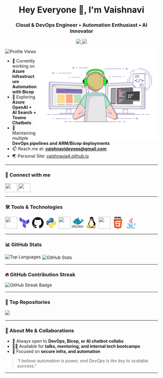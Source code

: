 <h1 align="center">Hey Everyone 👋, I'm Vaishnavi</h1>

<h3 align="center">Cloud & DevOps Engineer • Automation Enthusiast • AI Innovator</h3>

<p align="center">
  <a href="https://github.com/vaishnavia4">
    <img src="https://img.shields.io/github/followers/vaishnavia4?label=Follow&style=social" />
  </a>
  <a href="https://linkedin.com/in/vaishnavia24" target="_blank">
    <img src="https://img.shields.io/badge/LinkedIn-Vaishnavi-blue?logo=linkedin&style=flat-square" />
  </a>
</p>

<img align="right" alt="Coding" width="400" src="https://raw.githubusercontent.com/devSouvik/devSouvik/master/gif3.gif" />

<p align="left">
  <img src="https://komarev.com/ghpvc/?username=vaishnavia4&label=Profile%20views&color=0e75b6&style=flat" alt="Profile Views" />
</p>

- 🌱 Currently working on **Azure Infrastructure Automation with Bicep**
- 🤖 Exploring **Azure OpenAI + AI Search + Teams Chatbots**
- 🔧 Maintaining multiple **DevOps pipelines and ARM/Bicep deployments**
- 📫 Reach me at: **vaishnavidevops@gmail.com**
- 🌏 Personal Site: [vaishnavia4.github.io](https://vaishnavia4.github.io)

---

<h3 align="left">🔗 Connect with me</h3>
<p align="left">
  <a href="https://linkedin.com/in/vaishnavia24" target="blank">
    <img align="center" src="https://raw.githubusercontent.com/rahuldkjain/github-profile-readme-generator/master/src/images/icons/Social/linked-in-alt.svg" height="30" width="40" />
  </a>
  <a href="mailto:vaishnavidevops@gmail.com" target="blank">
    <img align="center" src="https://img.icons8.com/ios-filled/50/000000/email.png" height="30" width="40" />
  </a>
</p>

---

<h3 align="left">🛠️ Tools & Technologies</h3>
<p align="left">
  <img src="https://www.vectorlogo.zone/logos/microsoft_azure/microsoft_azure-icon.svg" width="40" height="40"/>
  <img src="https://raw.githubusercontent.com/devicons/devicon/master/icons/terraform/terraform-original.svg" width="40" height="40"/>
  <img src="https://raw.githubusercontent.com/devicons/devicon/master/icons/github/github-original.svg" width="40" height="40"/>
  <img src="https://raw.githubusercontent.com/devicons/devicon/master/icons/python/python-original.svg" width="40" height="40"/>
  <img src="https://www.vectorlogo.zone/logos/git-scm/git-scm-icon.svg" width="40" height="40"/>
  <img src="https://raw.githubusercontent.com/devicons/devicon/master/icons/docker/docker-original-wordmark.svg" width="40" height="40"/>
  <img src="https://raw.githubusercontent.com/devicons/devicon/master/icons/linux/linux-original.svg" width="40" height="40"/>
  <img src="https://www.vectorlogo.zone/logos/visualstudio_code/visualstudio_code-icon.svg" width="40" height="40"/>
  <img src="https://raw.githubusercontent.com/devicons/devicon/master/icons/html5/html5-original-wordmark.svg" width="40" height="40"/>
  <img src="https://raw.githubusercontent.com/devicons/devicon/master/icons/java/java-original.svg" width="40" height="40"/>
</p>

---

<h3 align="left">📊 GitHub Stats</h3>

<p>
  <img align="left" src="https://github-readme-stats.vercel.app/api/top-langs?username=vaishnavia4&show_icons=true&locale=en&layout=compact&theme=vue&hide_border=true" alt="Top Languages" />
</p>

<p>&nbsp;<img align="center" src="https://github-readme-stats.vercel.app/api?username=vaishnavia4&show_icons=true&locale=en&theme=vue&hide_border=true" alt="GitHub Stats" /></p>

---

### 🔥 GitHub Contribution Streak

![GitHub Streak Badge](https://github-readme-streak-stats.herokuapp.com?user=vaishnavia4&theme=vue&hide_border=true)

---

### 📌 Top Repositories

![](https://github-contributor-stats.vercel.app/api?username=vaishnavia4&limit=5&theme=flat&combine_all_yearly_contributions=true)

---

### 💬 About Me & Collaborations

- 📣 Always open to **DevOps, Bicep, or AI chatbot collabs**
- 👩‍🏫 Available for **talks, mentoring, and internal tech bootcamps**
- 🧠 Focused on **secure infra, and automation**

> *“I believe automation is power, and DevOps is the key to scalable success.”*

---

